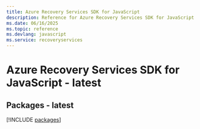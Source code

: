 ```yaml
---
title: Azure Recovery Services SDK for JavaScript
description: Reference for Azure Recovery Services SDK for JavaScript
ms.date: 06/16/2025
ms.topic: reference
ms.devlang: javascript
ms.service: recoveryservices
---
```

# Azure Recovery Services SDK for JavaScript - latest
## Packages - latest
[!INCLUDE [packages](recovery-services-index.md)]